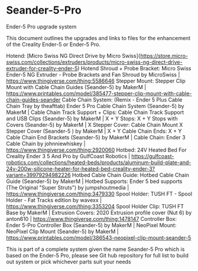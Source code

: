 # Seander-5-Pro
Ender-5 Pro upgrade system

This document outlines the upgrades and links to files for the enhancement of the Creality Ender-5 or Ender-5 Pro.

Hotend: [Micro Swiss NG Direct Drive by Micro Swiss]{https://store.micro-swiss.com/collections/extruders/products/micro-swiss-ng-direct-drive-extruder-for-creality-ender-5)
Hotend Shroud + Probe Bracket: Micro Swiss Ender-5 NG Extruder - Probe Brackets and Fan Shroud by MicroSwiss | https://www.thingiverse.com/thing:5586646
Stepper Mount: Stepper Clip Mount with Cable Chain Guides (Seander-5) by MakerM | https://www.printables.com/model/385477-stepper-clip-mount-with-cable-chain-guides-seander
Cable Chain System: (Remix - Ender 5 Plus Cable Chain Tray by theafttab) Ender 5 Pro Cable Chain System (Seander-5) by MakerM |
    Cable Chain Track Support + Clips: Cable Chain Track Support and USB Clips (Seander-5) by MakerM |
    X + Y Stops: X + Y Stops with Covers (Seander-5) by MakerM | 
    X Stepper Cover: Cable Chain Mount X Stepper Cover (Seander-5 ) by MakerM |
    X + Y Cable Chain Ends: X + Y Cable Chain End Brackets (Seander-5) by MakerM |
Cable Chain: Ender 3 Cable Chain by johnniewhiskey | https://www.thingiverse.com/thing:2920060
Hotbed: 24V Heated Bed For Creality Ender 3 5 And Pro by GulfCoast Robotics | https://gulfcoast-robotics.com/collections/heated-beds/products/aluminum-build-plate-and-24v-200w-silicone-heater-for-heated-bed-creality-ender-3?variant=39979294982226
Hotbed Cable Chain Guide: Hotbed Cable Chain Guide (Seander-5) by MakerM | 
Hotbed Supports: Ender 5 bed supports (The Original "Super Struts") by jumpshoutmedia | https://www.thingiverse.com/thing:3479330
Spool Holder: TUSH FT - Spool Holder - Fat Tracks edition by wavexx | https://www.thingiverse.com/thing:3353204
Spool Holder Clip: TUSH FT Base by MakerM | 
Extrusion Covers: 2020 Extrusion profile cover (Nut 6) by anton610 | https://www.thingiverse.com/thing:1478147
Controller Box: Ender 5-Pro Controller Box (Seander-5) by MakerM | 
NeoPixel Mount: NeoPixel Clip Mount (Seander-5) by MakerM | https://www.printables.com/model/386543-neopixel-clip-mount-seander-5



This is part of a complete system given the name Seander-5 Pro which is based on the Ender-5 Pro,
please see Git hub repository for full list to build out system or pick whichever parts suit your needs
